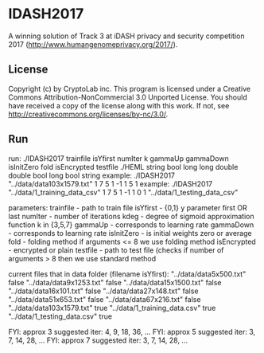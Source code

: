 # IDASH2017

A winning solution of Track 3 at iDASH privacy and security competition 2017 (http://www.humangenomeprivacy.org/2017/).

## License
Copyright (c) by CryptoLab inc.
This program is licensed under a
Creative Commons Attribution-NonCommercial 3.0 Unported License.
You should have received a copy of the license along with this
work.  If not, see <http://creativecommons.org/licenses/by-nc/3.0/>.

## Run

run: ./IDASH2017 trainfile isYfirst numIter k gammaUp gammaDown isInitZero fold isEncrypted testfile
./HEML string bool long long double double bool long bool string
example: ./IDASH2017 "../data/data103x1579.txt" 1 7 5 1 -1 1 5 1
example: ./IDASH2017 "../data/1_training_data_csv" 1 7 5 1 -1 1 0 1 "../data/1_testing_data_csv"

parameters:
trainfile - path to train file
isYfirst - {0,1} y parameter first OR last
numIter - number of iterations
kdeg - degree of sigmoid approximation function k in {3,5,7}
gammaUp - corresponds to learning rate
gammaDown - corresponds to learning rate
isInitZero - is initial weights zero or average
fold - folding method if arguments <= 8 we use folding method
isEncrypted - encrypted or plain
testfile - path to test file (checks if number of arguments > 8 then we use standard method

current files that in data folder (filename isYfirst):
"../data/data5x500.txt" false
"../data/data9x1253.txt" false
"../data/data15x1500.txt" false
"../data/data16x101.txt" false
"../data/data27x148.txt" false
"../data/data51x653.txt" false
"../data/data67x216.txt" false
"../data/data103x1579.txt" true
"../data/1_training_data.csv" true
"../data/1_testing_data.csv" true

FYI: approx 3 suggested iter: 4, 9, 18, 36, ...
FYI: approx 5 suggested iter: 3, 7, 14, 28, ...
FYI: approx 7 suggested iter: 3, 7, 14, 28, ...
